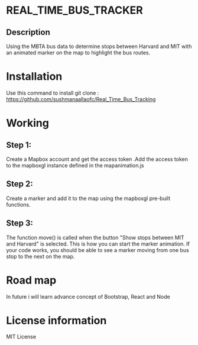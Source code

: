 # REAL_TIME_BUS_TRACKER
## Description
Using the MBTA bus data to determine stops between Harvard and MIT with an animated marker on the map to highlight the bus routes.
# Installation
Use this command to install 
git clone : https://github.com/sushmanaallaofc/Real_Time_Bus_Tracking

# Working
## Step 1:
Create a Mapbox account and get the access token .Add the access token to the mapboxgl instance defined in the mapanimation.js
## Step 2:
Create a marker and add it to the map using the mapboxgl pre-built functions.
## Step 3:
The function move() is called when the button "Show stops between MIT and Harvard" is selected. This is how you can start the marker animation.
If your code works, you should be able to see a marker moving from one bus stop to the next on the map.

# Road map
In future i will learn advance concept of Bootstrap, React and Node

# License information
MIT License
